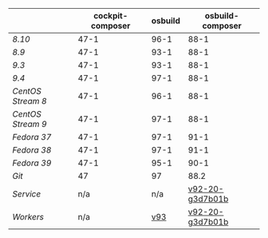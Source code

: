 |       | cockpit-composer    | osbuild    | osbuild-composer    |
|-------|---------------------|------------|---------------------|
*8.10* | 47-1 | 96-1 | 88-1
*8.9* | 47-1 | 93-1 | 88-1
*9.3* | 47-1 | 93-1 | 88-1
*9.4* | 47-1 | 97-1 | 88-1
*CentOS Stream 8* | 47-1 | 96-1 | 88-1
*CentOS Stream 9* | 47-1 | 97-1 | 88-1
*Fedora 37* | 47-1 | 97-1 | 91-1
*Fedora 38* | 47-1 | 97-1 | 91-1
*Fedora 39* | 47-1 | 95-1 | 90-1
*Git* | 47 | 97 | 88.2
*Service* | n/a | n/a | [v92-20-g3d7b01b](https://github.com/osbuild/osbuild-composer/compare/v92-20-g3d7b01b...main)
*Workers* | n/a | [v93](https://github.com/osbuild/osbuild/compare/v93...main) | [v92-20-g3d7b01b](https://github.com/osbuild/osbuild-composer/compare/v92-20-g3d7b01b...main)